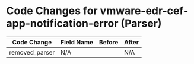 # Code Changes for vmware-edr-cef-app-notification-error (Parser)

| Code Change | Field Name | Before | After |
|-------------|------------|--------|-------|
| removed_parser | N/A |  | N/A |